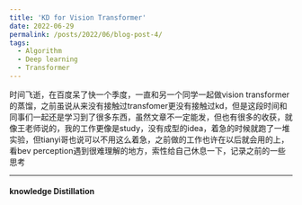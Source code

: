 ```yaml
---
title: 'KD for Vision Transformer'
date: 2022-06-29
permalink: /posts/2022/06/blog-post-4/
tags:
  - Algorithm
  - Deep learning
  - Transformer
---
```


时间飞逝，在百度呆了快一个季度，一直和另一个同学一起做vision transformer的蒸馏，之前虽说从来没有接触过transfomer更没有接触过kd，但是这段时间和同事们一起还是学习到了很多东西，虽然文章不一定能发，但也有很多的收获，就像王老师说的，我的工作更像是study，没有成型的idea，着急的时候就跑了一堆实验，但tianyi哥也说可以不用这么着急，之前做的工作也许在以后就会用的上，看bev perception遇到很难理解的地方，索性给自己休息一下，记录之前的一些思考

------

#### knowledge Distillation


